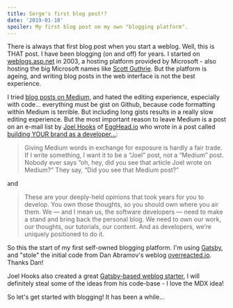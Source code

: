 ```yaml
---
title: Serge's first blog post!?
date: '2019-01-18'
spoiler: My first blog post on my own "blogging platform".
---
```


There is always that first blog post when you start a weblog. Well, this is THAT post.
I have been blogging (on and off) for years. I started on [weblogs.asp.net](http://weblogs.asp.net/soever) in 2003, a hosting platform provided by Microsoft - also hosting the big Microsoft names like [Scott Guthrie](https://weblogs.asp.net/scottgu). But the platform is ageing, and writing blog posts in the web interface is not the best experience.

I tried [blog posts on Medium](https://medium.com/@svdoever), and hated the editing experience, especially with code... everything must be gist on Github, because code formatting within Medium is terrible. But including long gists results in a really slow editing experience. But the most important reason to leave Medium is a post on an e-mail list by [Joel Hooks](http://joelhooks.com) of [EggHead.io](https://egghead.io/) who wrote in a post called [building YOUR brand as a developer...](https://www.getdrip.com/deliveries/fseddnphjsr6souec1vf?__s=dx85yvypxe528hsunssi):

> Giving Medium words in exchange for exposure is hardly a fair trade.
> If I write something, I want it to be a “Joel” post, not a “Medium” post.
> Nobody ever says “oh, hey, did you see that article Joel wrote on Medium?” They say, “Did you see that Medium post?”

and 

> These are your deeply-held opinions that took years for you to develop.
> You own those thoughts, so you should own where you air them.
> We — and I mean us, the software developers — need to make a stand and bring back the personal blog.
> We need to own our work, our thoughts, our tutorials, our content.
> And as developers, we’re uniquely positioned to do it.

So this the start of my first self-owned blogging platform. I'm using [Gatsby](https://www.gatsbyjs.org), and "stole" the initial code from Dan Abramov's weblog [overreacted.io](https://overreacted.io). Thanks Dan!

Joel Hooks also created a great [Gatsby-based weblog starter](https://github.com/eggheadio/gatsby-starter-egghead-blog),  I will definitely steal some of the ideas from his code-base - I love the MDX idea!

So let's get started with blogging! It has been a while...